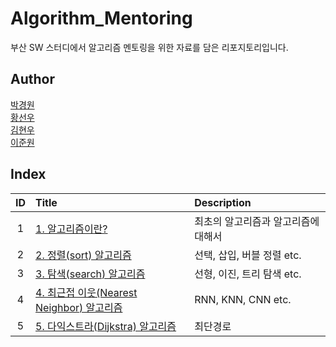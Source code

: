 # Algorithm_Mentoring
부산 SW 스터디에서 알고리즘 멘토링을 위한 자료를 담은 리포지토리입니다.

## Author

[박경원](http://github.com/watershot)     
[황선우](http://github.com/sionhwang)     
[김현우](http://github.com/coalery)    
[이준원](http://github.com/cpprhtn) 

## Index

|ID|Title|Description|
|:---:|:---|:---|
|1|[1. 알고리즘이란?](./1/README.md)|최초의 알고리즘과 알고리즘에 대해서|
|2|[2. 정렬(sort) 알고리즘](./2/README.md)|선택, 삽입, 버블 정렬 etc.|
|3|[3. 탐색(search) 알고리즘](./3/README.md)|선형, 이진, 트리 탐색 etc.|
|4|[4. 최근접 이웃(Nearest Neighbor) 알고리즘](./4/README.md)|RNN, KNN, CNN etc.|
|5|[5. 다익스트라(Dijkstra) 알고리즘](./5/README.md)|최단경로|
